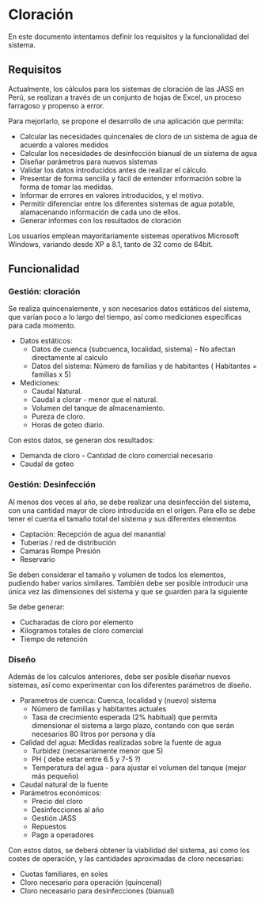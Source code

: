 
# Cloración

En este documento intentamos definir los requisitos y la funcionalidad del sistema.

## Requisitos

Actualmente, los cálculos para los sistemas de cloración de las JASS en Perú, se realizan a través de un conjunto de hojas de Excel, un proceso farragoso y propenso a error.

Para mejorlarlo, se propone el desarrollo de una aplicación que permita:
  -  Calcular las necesidades quincenales de cloro de un sistema de agua de acuerdo a valores medidos
  -  Calcular los necesidades de desinfección bianual de un sistema de agua
  -  Diseñar parámetros para nuevos sistemas
  -  Validar los datos introducidos antes de realizar el cálculo.
  -  Presentar de forma sencilla y fácil de entender información sobre la forma de tomar las medidas.
  -  Informar de errores en valores introducidos, y el motivo.
  -  Permitir diferenciar entre los diferentes sistemas de agua potable, alamacenando información de cada uno de ellos.
  -  Generar informes con los resultados de cloración

Los usuarios emplean mayoritariamente sistemas operativos Microsoft Windows, variando desde XP a 8.1, tanto de 32 como de 64bit.

## Funcionalidad

### Gestión: cloración

Se realiza quincenalemente, y son necesarios datos estáticos del sistema, que varían poco a lo largo del tiempo, así como mediciones específicas para cada momento.
 - Datos estáticos:
   - Datos de cuenca (subcuenca, localidad, sistema) - No afectan directamente al calculo
   - Datos del sistema: Número de familias y de habitantes ( Habitantes = familias x 5)
 - Mediciones:
   -  Caudal Natural.
   -  Caudal a clorar - menor que el natural.
   -  Volumen del tanque de almacenamiento.
   -  Pureza de cloro.
   -  Horas de goteo diario.
 
Con estos datos, se generan dos resultados:
 - Demanda de cloro - Cantidad de cloro comercial necesario
 - Caudal de goteo

### Gestión: Desinfección

Al menos dos veces al año, se debe realizar una desinfección del sistema, con una cantidad mayor de cloro introducida en el origen. Para ello se debe tener el cuenta el tamaño total del sistema y sus diferentes elementos
   - Captación: Recepción de agua del manantial
   - Tuberías / red de distribución
   - Camaras Rompe Presión
   - Reservario
  
 Se deben considerar el tamaño y volumen de todos los elementos, pudiendo haber varios similares. También debe ser posible introducir una única vez las dimensiones del sistema y que se guarden para la siguiente

Se debe generar:
  - Cucharadas de cloro por elemento
  - Kilogramos totales de cloro comercial
  - Tiempo de retención

### Diseño

Además de los calculos anteriores, debe ser posible diseñar nuevos sistemas, así como experimentar con los diferentes parámetros de diseño.
  - Parametros de cuenca: Cuenca, localidad y (nuevo) sistema
    - Número de familias y habitantes actuales
    - Tasa de crecimiento esperada (2% habitual) que permita dimensionar el sistema a largo plazo, contando con que serán necesarios 80 litros por persona y día
  - Calidad del agua: Medidas realizadas sobre la fuente de agua
    - Turbidez (necesariamente menor que 5)
    - PH ( debe estar entre 6.5 y 7-5 ?)
    - Temperatura del agua - para ajustar el volumen del tanque (mejor más pequeño)
  - Caudal natural de la fuente 
  - Parámetros económicos:
    - Precio del cloro
    - Desinfecciones al año
    - Gestión JASS
    - Repuestos
    - Pago a operadores

Con estos datos, se deberá obtener la viabilidad del sistema, así como los costes de operación, y las cantidades aproximadas de cloro necesarias:
  - Cuotas familiares, en soles
  - Cloro necesario para operación (quincenal)
  - Cloro neceasario para desinfecciones (bianual)

